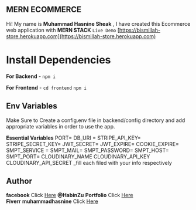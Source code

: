 
## MERN  ECOMMERCE
Hi! My name is  **Muhammad Hasnine Sheak** , I have created this Ecommerce web application with **MERN STACK**
`Live Demo` [https://bismillah-store.herokuapp.com](https://bismillah-store.herokuapp.com)
# Install Dependencies
**For Backend**  -  `npm i`

**For Frontend**  -  `cd frontend`  `npm i`
## Env Variables

Make Sure to Create a config.env file in backend/config directory and add appropriate variables in order to use the app.

**Essential Variables**  PORT= DB_URI = STRIPE_API_KEY= STRIPE_SECRET_KEY= JWT_SECRET= JWT_EXPIRE= COOKIE_EXPIRE= SMPT_SERVICE = SMPT_MAIL= SMPT_PASSWORD= SMPT_HOST= SMPT_PORT= CLOUDINARY_NAME CLOUDINARY_API_KEY CLOUDINARY_API_SECRET  _fill each filed with your info respectively
## Author

**facebook**  Click  [Here](https://www.facebook.com/HabinZu/)  **@HabinZu** 
 **Portfolio**  Click  [Here](https://muhammadhasnine.vercel.app/)  
 **Fiverr**  ****muhammadhasnine****  Click  [Here](https://www.fiverr.com/muhammadhasnine) 
